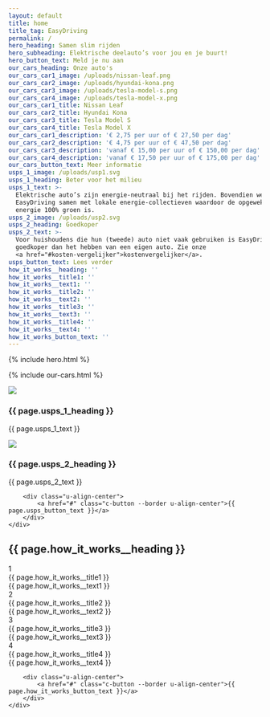```yaml
---
layout: default
title: home
title_tag: EasyDriving
permalink: /
hero_heading: Samen slim rijden
hero_subheading: Elektrische deelauto’s voor jou en je buurt!
hero_button_text: Meld je nu aan
our_cars_heading: Onze auto's
our_cars_car1_image: /uploads/nissan-leaf.png
our_cars_car2_image: /uploads/hyundai-kona.png
our_cars_car3_image: /uploads/tesla-model-s.png
our_cars_car4_image: /uploads/tesla-model-x.png
our_cars_car1_title: Nissan Leaf
our_cars_car2_title: Hyundai Kona
our_cars_car3_title: Tesla Model S
our_cars_car4_title: Tesla Model X
our_cars_car1_description: '€ 2,75 per uur of € 27,50 per dag'
our_cars_car2_description: '€ 4,75 per uur of € 47,50 per dag'
our_cars_car3_description: 'vanaf € 15,00 per uur of € 150,00 per dag'
our_cars_car4_description: 'vanaf € 17,50 per uur of € 175,00 per dag'
our_cars_button_text: Meer informatie
usps_1_image: /uploads/usp1.svg
usps_1_heading: Beter voor het milieu
usps_1_text: >-
  Elektrische auto’s zijn energie-neutraal bij het rijden. Bovendien werkt
  EasyDriving samen met lokale energie-collectieven waardoor de opgewekte
  energie 100% groen is.
usps_2_image: /uploads/usp2.svg
usps_2_heading: Goedkoper
usps_2_text: >-
  Voor huishoudens die hun (tweede) auto niet vaak gebruiken is EasyDriving veel
  goedkoper dan het hebben van een eigen auto. Zie onze
  <a href="#kosten-vergelijker">kostenvergelijker</a>.
usps_button_text: Lees verder
how_it_works__heading: ''
how_it_works__title1: ''
how_it_works__text1: ''
how_it_works__title2: ''
how_it_works__text2: ''
how_it_works__title3: ''
how_it_works__text3: ''
how_it_works__title4: ''
how_it_works__text4: ''
how_it_works_button_text: ''
---
```


{% include hero.html %}

{% include our-cars.html %}

<div class="s-usps">
    <div class="l-wrapper">
        <div class="s-usps__grid u-mb">
            <div>
                <img class="u-mb" src="{{ page.usps_1_image }}">
                <h3 class="c-heading --medium u-mb">{{ page.usps_1_heading }}</h3>
                <p class="c-paragraph">{{ page.usps_1_text }}</p>
            </div>
            <div>
                <img class="u-mb" src="{{ page.usps_2_image }}">
                <h3 class="c-heading --medium u-mb">{{ page.usps_2_heading }}</h3>
                <p class="c-paragraph">{{ page.usps_2_text }}</p>
            </div>
        </div>

        <div class="u-align-center">
            <a href="#" class="c-button --border u-align-center">{{ page.usps_button_text }}</a>
        </div>
    </div>
</div>

<div class="s-how-it-works">
    <div class="l-wrapper">
        <h2 class="c-heading --large u-align-center u-mb+">{{ page.how_it_works__heading }}</h2>
        <div class="s-how-it-works__grid">
            <div>
                <div class="s-how-it-works__number">1</div>
                <div class="s-how-it-works__heading">{{ page.how_it_works__title1 }}</div>
                <div class="s-how-it-works__text">{{ page.how_it_works__text1 }}</div>
            </div>
            <div>
                <div class="s-how-it-works__number">2</div>
                <div class="s-how-it-works__heading">{{ page.how_it_works__title2 }}</div>
                <div class="s-how-it-works__text">{{ page.how_it_works__text2 }}</div>
            </div>
            <div>
                <div class="s-how-it-works__number">3</div>
                <div class="s-how-it-works__heading">{{ page.how_it_works__title3 }}</div>
                <div class="s-how-it-works__text">{{ page.how_it_works__text3 }}</div>
            </div>
            <div>
                <div class="s-how-it-works__number">4</div>
                <div class="s-how-it-works__heading">{{ page.how_it_works__title4 }}</div>
                <div class="s-how-it-works__text">{{ page.how_it_works__text4 }}</div>
            </div>
        </div>

        <div class="u-align-center">
            <a href="#" class="c-button --border u-align-center">{{ page.how_it_works_button_text }}</a>
        </div>
    </div>
</div>
